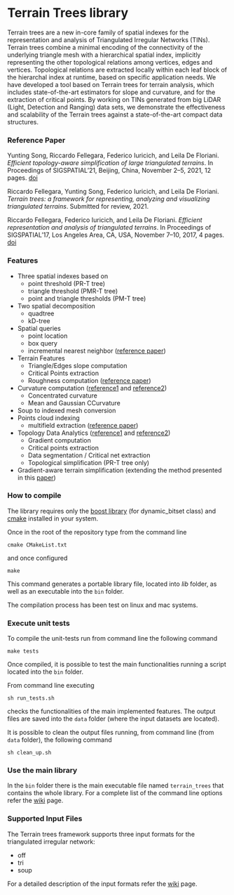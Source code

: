 # Terrain Trees library #

Terrain trees are a new in-core family of spatial indexes for the representation 
and analysis of Triangulated Irregular Networks (TINs).
Terrain trees combine a minimal encoding of the connectivity of the
underlying triangle mesh with a hierarchical spatial index, implicitly
representing the other topological relations among vertices, edges
and vertices. Topological relations are extracted locally within each
leaf block of the hierarchal index at runtime, based on specific application 
needs. We have developed a tool based on Terrain trees for
terrain analysis, which includes state-of-the-art estimators for slope
and curvature, and for the extraction of critical points. 
By working on TINs generated from big LiDAR (Light, Detection and Ranging) 
data sets, we demonstrate the effectiveness and scalability of the 
Terrain trees against a state-of-the-art compact data structures.

### Reference Paper ###

Yunting Song, Riccardo Fellegara, Federico Iuricich, and Leila De Floriani. 
*Efficient topology-aware simplification of large triangulated terrains*.
In Proceedings of SIGSPATIAL’21, Beijing, China, November 2–5, 2021, 12 pages.
[doi](https://doi.org/10.1145/3474717.3484261)

Riccardo Fellegara, Yunting Song, Federico Iuricich, and Leila De Floriani.
*Terrain trees: a framework for representing, analyzing and visualizing triangulated terrains*.
Submitted for review, 2021.

Riccardo Fellegara, Federico Iuricich, and Leila De Floriani. 
*Efficient representation and analysis of triangulated terrains*.
In Proceedings of SIGSPATIAL’17, Los Angeles Area, CA, USA, November 7–10, 2017, 4 pages.
[doi](https://dl.acm.org/citation.cfm?id=3139958.3140050)

### Features ###

+ Three spatial indexes based on
    * point threshold (PR-T tree)
    * triangle threshold (PMR-T tree)
    * point and triangle thresholds (PM-T tree)
+ Two spatial decomposition
    * quadtree
    * kD-tree
+ Spatial queries
    * point location
    * box query
    * incremental nearest neighbor ([reference paper](http://link.springer.com/chapter/10.1007%2F3-540-60159-7_6))
+ Terrain Features
    * Triangle/Edges slope computation
    * Critical Points extraction
    * Roughness computation ([reference paper](https://doi.org/10.1029/2000JE001429))
+ Curvature computation ([reference1](http://dl.acm.org/citation.cfm?id=1463498) and [reference2](http://www.umiacs.umd.edu/~deflo/papers/2010grapp/2010grapp.pdf))
    * Concentrated curvature
    * Mean and Gaussian CCurvature 
+ Soup to indexed mesh conversion
+ Points cloud indexing
    * multifield extraction ([reference paper](https://onlinelibrary.wiley.com/doi/10.1111/j.1467-8659.2011.01959.x))
+ Topology Data Analytics ([reference1](https://doi.org/10.1111/cgf.12123) and [reference2](https://doi.org/10.1145/2666310.2666412))
    * Gradient computation
    * Critical points extraction
    * Data segmentation / Critical net extraction
    * Topological simplification (PR-T tree only)
+ Gradient-aware terrain simplification (extending the method presented in this [paper](https://dl.acm.org/doi/10.1145/2666310.2666487))

### How to compile ###

The library requires only the [boost library](http://www.boost.org/) (for dynamic_bitset class) and [cmake](https://cmake.org/) installed in your system.

Once in the root of the repository type from the command line
```
cmake CMakeList.txt
```
and once configured
```
make
```
This command generates a portable library file, located into *lib* folder, as well as an executable into the `bin` folder.

The compilation process has been test on linux and mac systems.

### Execute unit tests ###

To compile the unit-tests run from command line the following command
```
make tests
```
Once compiled, it is possible to test the main functionalities running a script located into the `bin` folder.

From command line executing 
```
sh run_tests.sh
```
checks the functionalities of the main implemented features.
The output files are saved into the `data` folder (where the input datasets are located).

It is possible to clean the output files running, from command line (from `data` folder), the following command
```
sh clean_up.sh
```

### Use the main library ###

In the `bin` folder there is the main executable file named `terrain_trees` that contains the whole library. For a complete list of the command line options refer the [wiki](https://github.com/FellegaraR/Terrain_Trees/wiki/Command-line-parameters) page.

### Supported Input Files ###

The Terrain trees framework supports three input formats for the triangulated irregular network:
+ off
+ tri
+ soup

For a detailed description of the input formats refer the [wiki](https://github.com/FellegaraR/Terrain_Trees/wiki/Supported-Input-Formats) page.
